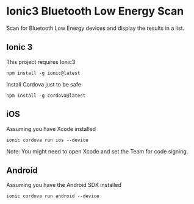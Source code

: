 # Ionic3 Bluetooth Low Energy Scan

Scan for Bluetooth Low Energy devices and display the results in a list.

## Ionic 3

This project requires Ionic3

    npm install -g ionic@latest

Install Cordova just to be safe

    npm install -g cordova@latest

## iOS

Assuming you have Xcode installed

    ionic cordova run ios --device

Note: You might need to open Xcode and set the Team for code signing.

## Android

Assuming you have the Android SDK installed

    ionic cordova run android --device

